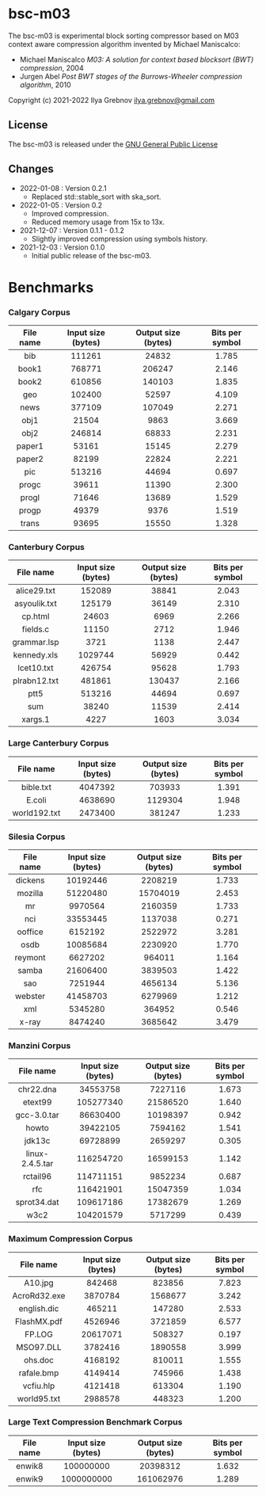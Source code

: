 # bsc-m03

The bsc-m03 is experimental block sorting compressor based on M03 context aware compression algorithm invented by Michael Maniscalco:
* Michael Maniscalco *M03: A solution for context based blocksort (BWT) compression*, 2004
* Jurgen Abel *Post BWT stages of the Burrows-Wheeler compression algorithm*, 2010

Copyright (c) 2021-2022 Ilya Grebnov <ilya.grebnov@gmail.com>

## License
The bsc-m03 is released under the [GNU General Public License](LICENSE "GNU General Public License")

## Changes
* 2022-01-08 : Version 0.2.1
  * Replaced std::stable_sort with ska_sort.
* 2022-01-05 : Version 0.2
  * Improved compression.
  * Reduced memory usage from 15x to 13x.
* 2021-12-07 : Version 0.1.1 - 0.1.2
  * Slightly improved compression using symbols history.
* 2021-12-03 : Version 0.1.0
  * Initial public release of the bsc-m03.

# Benchmarks

### Calgary Corpus ###
| File name | Input size (bytes) | Output size (bytes) | Bits per symbol |
|:---------------:|:-----------:|:------------:|:-------:|
| bib | 111261 | 24832 | 1.785 |
| book1 | 768771 | 206247 | 2.146 |
| book2 | 610856 | 140103 | 1.835 |
| geo | 102400 | 52597 | 4.109 |
| news | 377109 | 107049 | 2.271 |
| obj1 | 21504 | 9863 | 3.669 |
| obj2 | 246814 | 68833 | 2.231 |
| paper1 | 53161 | 15145 | 2.279 |
| paper2 | 82199 | 22824 | 2.221 |
| pic | 513216 | 44694 | 0.697 |
| progc | 39611 | 11390 | 2.300 |
| progl | 71646 | 13689 | 1.529 |
| progp | 49379 | 9376 | 1.519 |
| trans | 93695 | 15550 | 1.328 |

### Canterbury Corpus ###
| File name | Input size (bytes) | Output size (bytes) | Bits per symbol |
|:---------------:|:-----------:|:------------:|:-------:|
| alice29.txt | 152089 | 38841 | 2.043 |
| asyoulik.txt | 125179 | 36149 | 2.310 |
| cp.html | 24603 | 6969 | 2.266 |
| fields.c | 11150 | 2712 | 1.946 |
| grammar.lsp | 3721 | 1138 | 2.447 |
| kennedy.xls | 1029744 | 56929 | 0.442 |
| lcet10.txt | 426754 | 95628 | 1.793 |
| plrabn12.txt | 481861 | 130437 | 2.166 |
| ptt5 | 513216 | 44694 | 0.697 |
| sum | 38240 | 11539 | 2.414 |
| xargs.1 | 4227 | 1603 | 3.034 |

### Large Canterbury Corpus ###
| File name | Input size (bytes) | Output size (bytes) | Bits per symbol |
|:---------------:|:-----------:|:------------:|:-------:|
| bible.txt | 4047392 | 703933 | 1.391 |
| E.coli | 4638690 | 1129304 | 1.948 |
| world192.txt | 2473400 | 381247 | 1.233 |

### Silesia Corpus ###
| File name | Input size (bytes) | Output size (bytes) | Bits per symbol |
|:---------------:|:-----------:|:------------:|:-------:|
| dickens | 10192446 | 2208219 | 1.733 |
| mozilla | 51220480 | 15704019 | 2.453 |
| mr | 9970564 | 2160359 | 1.733 |
| nci | 33553445 | 1137038 | 0.271 |
| ooffice | 6152192 | 2522972 | 3.281 |
| osdb | 10085684 | 2230920 | 1.770 |
| reymont | 6627202 | 964011 | 1.164 |
| samba | 21606400 | 3839503 | 1.422 |
| sao | 7251944 | 4656134 | 5.136 |
| webster | 41458703 | 6279969 | 1.212 |
| xml | 5345280 | 364952 | 0.546 |
| x-ray | 8474240 | 3685642 | 3.479 |

### Manzini Corpus ###
| File name | Input size (bytes) | Output size (bytes) | Bits per symbol |
|:---------------:|:-----------:|:------------:|:-------:|
| chr22.dna | 34553758 | 7227116 | 1.673 |
| etext99 | 105277340 | 21586520 | 1.640 |
| gcc-3.0.tar | 86630400 | 10198397 | 0.942 |
| howto | 39422105 | 7594162 | 1.541 |
| jdk13c | 69728899 | 2659297 | 0.305 |
| linux-2.4.5.tar | 116254720 | 16599153 | 1.142 |
| rctail96 | 114711151 | 9852234 | 0.687 |
| rfc | 116421901 | 15047359 | 1.034 |
| sprot34.dat | 109617186 | 17382679 | 1.269 |
| w3c2 | 104201579 | 5717299 | 0.439 |

### Maximum Compression Corpus ###
| File name | Input size (bytes) | Output size (bytes) | Bits per symbol |
|:---------------:|:-----------:|:------------:|:-------:|
| A10.jpg | 842468 | 823856 | 7.823 |
| AcroRd32.exe | 3870784 | 1568677 | 3.242 |
| english.dic | 465211 | 147280 | 2.533 |
| FlashMX.pdf | 4526946 | 3721859 | 6.577 |
| FP.LOG | 20617071 | 508327 | 0.197 |
| MSO97.DLL | 3782416 | 1890558 | 3.999 |
| ohs.doc | 4168192 | 810011 | 1.555 |
| rafale.bmp | 4149414 | 745966 | 1.438 |
| vcfiu.hlp | 4121418 | 613304 | 1.190 |
| world95.txt | 2988578 | 448323 | 1.200 |

### Large Text Compression Benchmark Corpus ###
| File name | Input size (bytes) | Output size (bytes) | Bits per symbol |
|:---------------:|:-----------:|:------------:|:-------:|
| enwik8 | 100000000 | 20398312 | 1.632 |
| enwik9 | 1000000000 | 161062976 | 1.289 |
